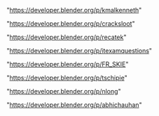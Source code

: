 "https://developer.blender.org/p/kmalkenneth"

"https://developer.blender.org/p/cracksloot"

"https://developer.blender.org/p/recatek"

"https://developer.blender.org/p/itexamquestions"

"https://developer.blender.org/p/FR_SKIE"

"https://developer.blender.org/p/tschipie"

"https://developer.blender.org/p/nlong"

"https://developer.blender.org/p/abhichauhan"

